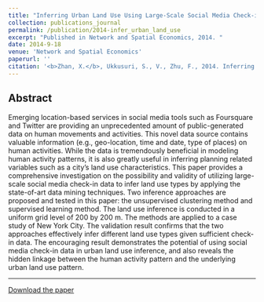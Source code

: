 ```yaml
---
title: "Inferring Urban Land Use Using Large-Scale Social Media Check-in Data"
collection: publications_journal
permalink: /publication/2014-infer_urban_land_use
excerpt: "Published in Network and Spatial Economics, 2014. "
date: 2014-9-18
venue: 'Network and Spatial Economics'
paperurl: ''
citation: '<b>Zhan, X.</b>, Ukkusuri, S., V., Zhu, F., 2014. Inferring Urban Land Use Using Large-Scale Social Media Check-in Data. <i>Network and Spatial Economics</i>, 14, 647-667.'
---
```



Abstract
---
Emerging location-based services in social media tools such as Foursquare and Twitter are providing an unprecedented amount of public-generated data on human movements and activities. This novel data source contains valuable information (e.g., geo-location, time and date, type of places) on human activities. While the data is tremendously beneficial in modeling human activity patterns, it is also greatly useful in inferring planning related variables such as a city’s land use characteristics. This paper provides a comprehensive investigation on the possibility and validity of utilizing large-scale social media check-in data to infer land use types by applying the state-of-art data mining techniques. Two inference approaches are proposed and tested in this paper: the unsupervised clustering method and supervised learning method. The land use inference is conducted in a uniform grid level of 200 by 200 m. The methods are applied to a case study of New York City. The validation result confirms that the two approaches effectively infer different land use types given sufficient check-in data. The encouraging result demonstrates the potential of using social media check-in data in urban land use inference, and also reveals the hidden linkage between the human activity pattern and the underlying urban land use pattern.

---
[Download the paper](http://zhanxianyuan.xyz/files/infer_urban_land_use.pdf)
